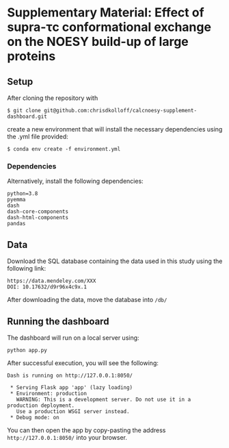 # Supplementary Material: Effect of supra-τc conformational exchange on the NOESY build-up of large proteins

## Setup
After cloning the repository with

```
$ git clone git@github.com:chrisdkolloff/calcnoesy-supplement-dashboard.git
```

create a new environment that will install the necessary dependencies using the .yml file
provided:

```
$ conda env create -f environment.yml
```

### Dependencies
Alternatively, install the following dependencies:
```
python=3.8
pyemma
dash
dash-core-components
dash-html-components
pandas
```

## Data
Download the SQL database containing the data used in this study using the following link:

``` 
https://data.mendeley.com/XXX
DOI: 10.17632/d9r96x4c9x.1
```

After downloading the data, move the database into `/db/`

## Running the dashboard
The dashboard will run on a local server using:

```
python app.py
```

After successful execution, you will see the following:

```
Dash is running on http://127.0.0.1:8050/

 * Serving Flask app 'app' (lazy loading)
 * Environment: production
   WARNING: This is a development server. Do not use it in a production deployment.
   Use a production WSGI server instead.
 * Debug mode: on
```
You can then open the app by copy-pasting the address ```http://127.0.0.1:8050/``` into your browser. 